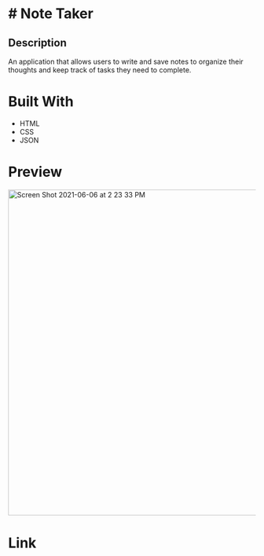 # # Note Taker

## Description

An application that allows users to write and save notes to organize their thoughts and keep track of tasks they need to complete.

# Built With

- HTML
- CSS
- JSON


# Preview

<img width="663" alt="Screen Shot 2021-06-06 at 2 23 33 PM" src="https://user-images.githubusercontent.com/80429282/120937510-751a7780-c6d3-11eb-8521-deb054a3041c.png">


# Link

